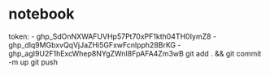# notebook

token:
    - 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
    - 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
    - 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
git add . && git commit -m up
git push
